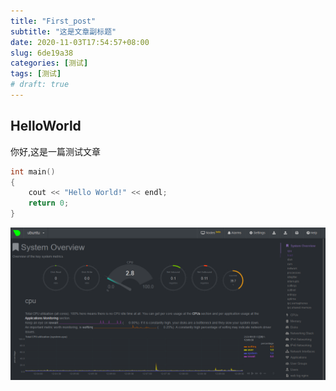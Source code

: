 ```yaml
---
title: "First_post"
subtitle: "这是文章副标题"
date: 2020-11-03T17:54:57+08:00
slug: 6de19a38
categories: [测试]
tags: [测试]
# draft: true
---
```


## HelloWorld

你好,这是一篇测试文章

<!--more-->

```cpp
int main()
{
    cout << "Hello World!" << endl;
    return 0;
}
```

![](netdata.png "netdate")
